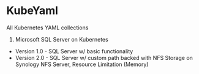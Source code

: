 # KubeYaml
All Kubernetes YAML collections

1. Microsoft SQL Server on Kubernetes
- Version 1.0 - SQL Server w/ basic functionality
- Version 2.0 - SQL Server w/ custom path backed with NFS Storage on Synology NFS Server, Resource Limitation (Memory)
